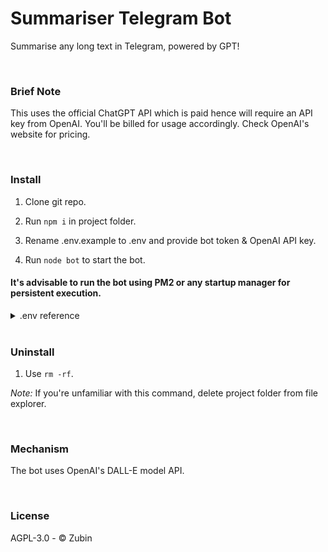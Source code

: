 # Summariser Telegram Bot

Summarise any long text in Telegram, powered by GPT!

<br>

### Brief Note

This uses the official ChatGPT API which is paid hence will require an API key from OpenAI. You'll be billed for usage accordingly. Check OpenAI's website for pricing.

<br>

### Install

1. Clone git repo.
2. Run ```npm i``` in project folder.
3. Rename .env.example to .env and provide bot token & OpenAI API key.

4. Run ```node bot``` to start the bot.

#### It's advisable to run the bot using PM2 or any startup manager for persistent execution.

<details>

<summary>
.env reference
</summary>

<br>

BOT_ADMIN refers to the channel/user ID for logging purposes.

</details>

<br>

### Uninstall

1. Use ```rm -rf```.

*Note:* If you're unfamiliar with this command, delete project folder from file explorer.

<br>

### Mechanism

The bot uses OpenAI's DALL-E model API.

<br>

### License

AGPL-3.0 - ©️ Zubin